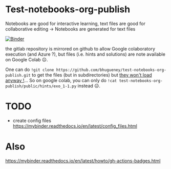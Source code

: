 # Test-notebooks-org-publish

Notebooks are good for interactive learning, text files are good for collaborative editing → Notebooks are generated for text files


[![Binder](https://mybinder.org/badge_logo.svg)](https://mybinder.org/v2/gl/bhugueney%2Ftest-notebooks-org-publish/master?filepath=public)

the gitlab repository is mirrored on github to allow Google colaboratory execution (and Azure ?), but files (i.e. hints and solutions) are note available on Google Colab ☹.

One can do `!git clone https://github.com/bhugueney/test-notebooks-org-publish.git` to get the files (but in subdirectories) but [they won't load anyway !](https://github.com/googlecolab/colabtools/issues/42)…
So on google colab, you can only do `!cat test-notebooks-org-publish/public/hints/exo_1-1.py` instead ☹.

# TODO
- create config files https://mybinder.readthedocs.io/en/latest/config_files.html



# Also
https://mybinder.readthedocs.io/en/latest/howto/gh-actions-badges.html
